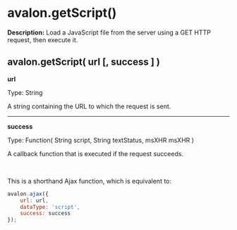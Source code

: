 avalon.getScript()
=============

**Description:** Load a JavaScript file from the server using a GET HTTP request, then execute it.

avalon.getScript( url [, success ] )
-----------------------

**url**

Type: String

A string containing the URL to which the request is sent.

---

**success**

Type: Function( String script, String textStatus, msXHR msXHR )

A callback function that is executed if the request succeeds.



<br />

This is a shorthand Ajax function, which is equivalent to:

```javascript
avalon.ajax({
    url: url,
    dataType: 'script',
    success: success
});
```
